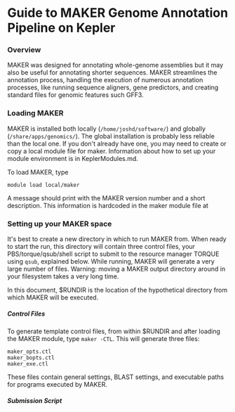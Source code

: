 # Guide to MAKER Genome Annotation Pipeline on Kepler

### Overview
MAKER was designed for annotating whole-genome assemblies but it may also be useful for annotating shorter sequences. MAKER streamlines the annotation process, handling the execution of numerous annotation processes, like running sequence aligners, gene predictors, and creating standard files for genomic features such GFF3.

### Loading MAKER
MAKER is installed both locally (`/home/joshd/software/`) and globally (`/share/apps/genomics/`). The global installation is probably less reliable than the local one. If you don't already have one, you may need to create or copy a local module file for maker. Information about how to set up your module environment is in KeplerModules.md.

To load MAKER, type

`module load local/maker`

A message should print with the MAKER version number and a short description. This information is hardcoded in the maker module file at 

### Setting up your MAKER space
It's best to create a new directory in which to run MAKER from. When ready to start the run, this directory will contain three control files, your PBS/torque/qsub/shell script to submit to the resource manager TORQUE using `qsub`, explained below. While running, MAKER will generate a very large number of files. Warning: moving a MAKER output directory around in your filesystem takes a very long time.

In this document, $RUNDIR is the location of the hypothetical directory from which MAKER will be executed.

##### Control Files
To generate template control files, from within $RUNDIR and after loading the MAKER module, type `maker -CTL`. This will generate three files:

```
maker_opts.ctl
maker_bopts.ctl
maker_exe.ctl
```

These files contain general settings, BLAST settings, and executable paths for programs executed by MAKER.

##### Submission Script
